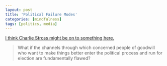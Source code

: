 ```yaml
---
layout: post
title: 'Political Failure Modes'
categories: [mindfulness]
tags: [politics, media]
---
```


[I think Charlie Stross might be on to something here.](http://www.antipope.org/charlie/blog-static/2013/02/political-failure-modes-and-th.html)

> What if the channels through which concerned people of goodwill who want to make things better enter the political process and run for election are fundamentally flawed?